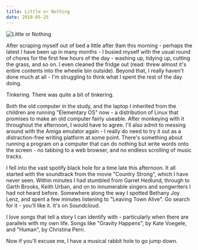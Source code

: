 ```yaml
---
title: Little or Nothing
date: 2018-05-25
---
```


![Little or Nothing](https://source.unsplash.com/jpkvklXwt98/1600x900)

After scraping myself out of bed a little after 9am this morning - perhaps the latest I have been up in many months - I busied myself with the usual round of chores for the first few hours of the day - washing up, tidying up, cutting the grass, and so on. I even cleaned the fridge out (read: threw almost it's entire contents into the wheelie bin outside). Beyond that, I really haven't done much at all - I'm struggling to think what I spent the rest of the day doing.

Tinkering. There was quite a bit of tinkering.

Both the old computer in the study, and the laptop I inherited from the children are running "Elementary OS" now - a distribution of Linux that promises to make an old computer fairly useable. After monkeying with it throughout the afternoon, I would have to agree. I'll also admit to messing around with the Amiga emulator again - I really do need to try it out as a distraction-free writing platform at some point. There's something about running a program on a computer that can do nothing but write words onto the screen - no tabbing to a web browser, and no endless scrolling of music tracks.

I fell into the vast spotify black hole for a time late this afternoon. It all started with the soundtrack from the movie "Country Strong", which I have never seen. Within minutes I had stumbled from Garret Hedlund, through to Garth Brooks, Keith Urban, and on to innumerable singers and songwriters I had not heard before. Somewhere along the way I spotted Bethany Joy Lenz, and spent a few minutes listening to "Leaving Town Alive". Go search for it - you'll like it. It's on Soundcloud.

I love songs that tell a story I can identify with - particularly when there are parallels with my own life. Songs like "Gravity Happens", by Kate Voegele, and "Human", by Christina Perri.

Now if you'll excuse me, I have a musical rabbit hole to go jump down.